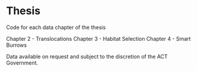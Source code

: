 # Thesis

Code for each data chapter of the thesis

Chapter 2 - Translocations
Chapter 3 - Habitat Selection
Chapter 4 - Smart Burrows

Data available on request and subject to the discretion of the ACT Government.
